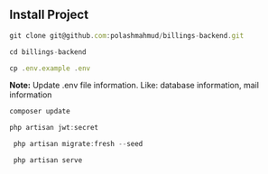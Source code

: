 ## Install Project
```javascript
git clone git@github.com:polashmahmud/billings-backend.git
```

```javascript
cd billings-backend
```

```javascript
cp .env.example .env
```

**Note:** Update .env file information. Like: database information, 
mail information

```javascript
composer update
```

```javascript
php artisan jwt:secret
```

```javascript
 php artisan migrate:fresh --seed
```

```javascript
 php artisan serve
```